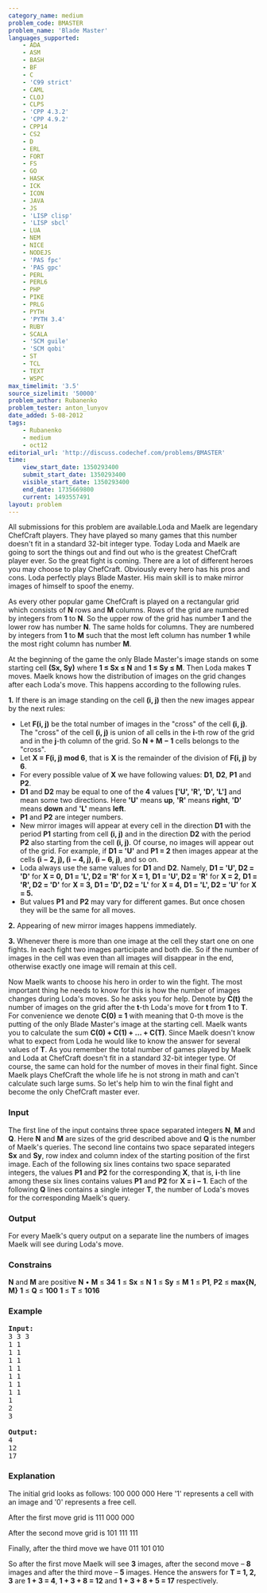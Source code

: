 ```yaml
---
category_name: medium
problem_code: BMASTER
problem_name: 'Blade Master'
languages_supported:
    - ADA
    - ASM
    - BASH
    - BF
    - C
    - 'C99 strict'
    - CAML
    - CLOJ
    - CLPS
    - 'CPP 4.3.2'
    - 'CPP 4.9.2'
    - CPP14
    - CS2
    - D
    - ERL
    - FORT
    - FS
    - GO
    - HASK
    - ICK
    - ICON
    - JAVA
    - JS
    - 'LISP clisp'
    - 'LISP sbcl'
    - LUA
    - NEM
    - NICE
    - NODEJS
    - 'PAS fpc'
    - 'PAS gpc'
    - PERL
    - PERL6
    - PHP
    - PIKE
    - PRLG
    - PYTH
    - 'PYTH 3.4'
    - RUBY
    - SCALA
    - 'SCM guile'
    - 'SCM qobi'
    - ST
    - TCL
    - TEXT
    - WSPC
max_timelimit: '3.5'
source_sizelimit: '50000'
problem_author: Rubanenko
problem_tester: anton_lunyov
date_added: 5-08-2012
tags:
    - Rubanenko
    - medium
    - oct12
editorial_url: 'http://discuss.codechef.com/problems/BMASTER'
time:
    view_start_date: 1350293400
    submit_start_date: 1350293400
    visible_start_date: 1350293400
    end_date: 1735669800
    current: 1493557491
layout: problem
---
```

All submissions for this problem are available.Loda and Maelk are legendary ChefCraft players. They have played so many games that this number doesn't fit in a standard 32-bit integer type. Today Loda and Maelk are going to sort the things out and find out who is the greatest ChefCraft player ever. So the great fight is coming. There are a lot of different heroes you may choose to play ChefCraft. Obviously every hero has his pros and cons. Loda perfectly plays Blade Master. His main skill is to make mirror images of himself to spoof the enemy.


As every other popular game ChefCraft is played on a rectangular grid which consists of **N** rows and **M** columns. Rows of the grid are numbered by integers from **1** to **N**. So the upper row of the grid has number **1** and the lower row has number **N**. The same holds for columns. They are numbered by integers from **1** to **M** such that the most left column has number **1** while the most right column has number **M**.


At the beginning of the game the only Blade Master's image stands on some starting cell **(Sx, Sy)** where **1 ≤ Sx ≤ N** and **1 ≤ Sy ≤ M**. Then Loda makes **T** moves. Maelk knows how the distribution of images on the grid changes after each Loda's move. This happens according to the following rules.


**1.** If there is an image standing on the cell **(i, j)** then the new images appear by the next rules:


- Let **F(i, j)** be the total number of images in the "cross" of the cell **(i, j)**. The "cross" of the cell **(i, j)** is union of all cells in the **i**-th row of the grid and in the **j**-th column of the grid. So **N + M − 1** cells belongs to the "cross".
- Let **X = F(i, j) mod 6**, that is **X** is the remainder of the division of **F(i, j)** by **6**.
- For every possible value of **X** we have following values: **D1**, **D2**, **P1**  and **P2**.
- **D1** and **D2** may be equal to one of the **4** values **\['U', 'R', 'D', 'L'\]** and mean some two directions. Here **'U'** means **up**, **'R'** means **right**, **'D'** means **down** and **'L'** means **left**.
- **P1** and **P2** are integer numbers.
- New mirror images will appear at every cell in the direction **D1** with the period **P1** starting from cell **(i, j)** and in the direction **D2** with the period **P2** also starting from the cell **(i, j)**. Of course, no images will appear out of the grid. For example, if **D1 = 'U'** and **P1 = 2** then images appear at the cells **(i − 2, j), (i − 4, j), (i − 6, j)**, and so on.
- Loda always use the same values for **D1** and **D2**. Namely,
    **D1 = 'U', D2 = 'D'** for **X = 0,**
    **D1 = 'L', D2 = 'R'** for **X = 1,**
    **D1 = 'U', D2 = 'R'** for **X = 2,**
    **D1 = 'R', D2 = 'D'** for **X = 3,**
    **D1 = 'D', D2 = 'L'** for **X = 4,**
    **D1 = 'L', D2 = 'U'** for **X = 5.**
- But values **P1** and **P2** may vary for different games. But once chosen they will be the same for all moves.


**2.** Appearing of new mirror images happens immediately.


**3.** Whenever there is more than one image at the cell they start one on one fights. In each fight two images participate and both die. So if the number of images in the cell was even than all images will disappear in the end, otherwise exactly one image will remain at this cell.


Now Maelk wants to choose his hero in order to win the fight. The most important thing he needs to know for this is how the number of images changes during Loda's moves. So he asks you for help. Denote by **C(t)** the number of images on the grid after the **t**-th Loda's move for **t** from **1** to **T**. For convenience we denote **C(0) = 1** with meaning that 0-th move is the putting of the only Blade Master's image at the starting cell. Maelk wants you to calculate the sum **C(0) + C(1) + ... + C(T)**. Since Maelk doesn't know what to expect from Loda he would like to know the answer for several values of **T**. As you remember the total number of games played by Maelk and Loda at ChefCraft doesn't fit in a standard 32-bit integer type. Of course, the same can hold for the number of moves in their final fight. Since Maelk plays ChefCraft the whole life he is not strong in math and can't calculate such large sums. So let's help him to win the final fight and become the only ChefCraft master ever.

### Input

The first line of the input contains three space separated integers **N**, **M**  and **Q**. Here **N** and **M** are sizes of the grid described above and **Q** is the number of Maelk's queries. The second line contains two space separated integers **Sx** and **Sy**, row index and column index of the starting position of the first image. Each of the following six lines contains two space separated integers, the values **P1** and **P2**  for the corresponding **X**, that is, **i**-th line among these six lines contains values **P1** and **P2**  for **X = i − 1**. Each of the following **Q** lines contains a single integer **T**, the number of Loda's moves for the corresponding Maelk's query.

### Output

For every Maelk's query output on a separate line the numbers of images Maelk will see during Loda's move.

### Constrains

**N** and **M** are positive
**N** • **M** ≤ **34**
**1** ≤ **Sx** ≤ **N**
**1** ≤ **Sy** ≤ **M**
**1** ≤ **P1**, **P2** ≤ **max{N, M}**
**1** ≤ **Q** ≤ **100**
**1** ≤ **T** ≤ **1016**

### Example

<pre>
<b>Input:</b>
3 3 3
1 1
1 1
1 1
1 1
1 1
1 1
1 1
1
2
3

<b>Output:</b>
4
12
17
</pre>
### Explanation

The initial grid looks as follows:
100
000
000
Here '1' represents a cell with an image and '0' represents a free cell.

After the first move grid is
111
000
000

After the second move grid is
101
111
111

Finally, after the third move we have
011
101
010

So after the first move Maelk will see **3** images, after the second move – **8** images and after the third move – **5** images. Hence the answers for **T = 1, 2, 3** are **1 + 3 = 4**, **1 + 3 + 8 = 12** and **1 + 3 + 8 + 5 = 17** respectively.
